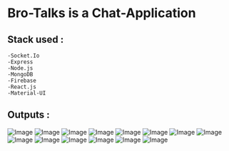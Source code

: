 # Bro-Talks is a Chat-Application
## Stack used :
    -Socket.Io
    -Express
    -Node.js
    -MongoDB
    -Firebase
    -React.js
    -Material-UI

## Outputs : 

![Image](https://github.com/user-attachments/assets/69469d9c-083c-4c1b-aecd-bdb14e876170)
![Image](https://github.com/user-attachments/assets/fe7e17fc-9c9e-4766-bb21-d451466140b0)
![Image](https://github.com/user-attachments/assets/adb44b5f-4617-4bb2-81d9-223c155acae7)
![Image](https://github.com/user-attachments/assets/4145d658-5e93-4841-9441-e80715c1516e)
![Image](https://github.com/user-attachments/assets/7746b7c4-d7dc-4b39-81f3-6b75b39941c6)
![Image](https://github.com/user-attachments/assets/13644868-f85f-4dca-9d50-ff9c09bfd487)
![Image](https://github.com/user-attachments/assets/5a84e605-b0bf-4d23-8b8a-1310ab8da1da)
![Image](https://github.com/user-attachments/assets/75f61dd1-2142-40ca-ba6a-f289f941a123)
![Image](https://github.com/user-attachments/assets/22129695-8a83-4fee-9a01-c64d6d4c4cbe)
![Image](https://github.com/user-attachments/assets/33b28078-fbdb-4242-a4ea-3ad541a12b09)
![Image](https://github.com/user-attachments/assets/8262e5f7-4da0-4722-969a-67d0d9bb85b6)
![Image](https://github.com/user-attachments/assets/ebb9ce28-e3a6-4001-93fd-0fb526bd457a)
![Image](https://github.com/user-attachments/assets/3303149c-32ae-4a32-b96e-462f857faa8a)
![Image](https://github.com/user-attachments/assets/4aa4123c-bd3e-4bc6-9bc8-8702bd79d068)
